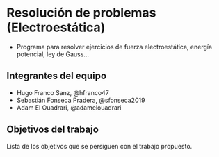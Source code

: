 # Resolución de problemas (Electroestática)

- Programa para resolver ejercicios de fuerza electroestática,
energía potencial, ley de Gauss...

## Integrantes del equipo

- Hugo Franco Sanz, @hfranco47
- Sebastián Fonseca Pradera, @sfonseca2019
- Adam El Ouadrari, @adamelouadrari

## Objetivos del trabajo

Lista de los objetivos que se persiguen con el trabajo propuesto.
